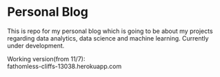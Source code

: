 # Personal Blog
This is repo for my personal blog which is going to be about my projects regarding data analytics, data science and machine learning. Currently under development.

Working version(from 11/7):  
fathomless-cliffs-13038.herokuapp.com
